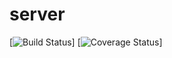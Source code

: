 # server
[![Build Status](https://travis-ci.org/Nedson202/server.svg?branch=master)]
[![Coverage Status](https://coveralls.io/repos/github/Nedson202/server/badge.svg?branch=master)]
